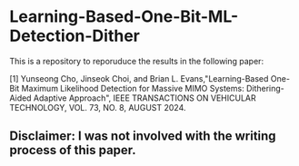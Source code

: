 # Learning-Based-One-Bit-ML-Detection-Dither

This is a repository to reporuduce the results in the following paper: 

[1] Yunseong Cho, Jinseok Choi, and Brian L. Evans,"Learning-Based One-Bit Maximum Likelihood Detection for Massive MIMO Systems: Dithering-Aided Adaptive Approach", IEEE TRANSACTIONS ON VEHICULAR TECHNOLOGY, VOL. 73, NO. 8, AUGUST 2024. 

## Disclaimer: I was not involved with the writing process of this paper.


